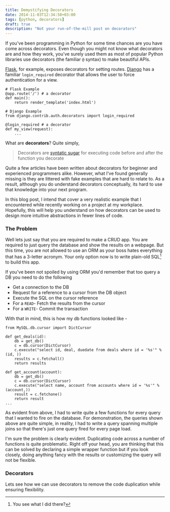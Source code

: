 ```yaml
---
title: Demystifying Decorators
date: 2014-11-03T12:34:58+03:00
tags: [python, decorators]
draft: true
description: "Not your run-of-the-mill post on decorators"
---
```


If you've been programming in Python for some time chances are you have come across decorators. Even though you might not know what decorators are and how they work, you've surely used them as most of popular Python libraries use decorators (the familiar `@` syntax) to make beautiful APIs.

[Flask](http://flask.pocoo.org/), for example, exposes decorators for setting routes. [Django](https://www.djangoproject.com/) has a familiar `login_required` decorator that allows the user to force authentication for a view.

```
# Flask Example
@app.route('/') # a decorator
def main():
    return render_template('index.html')
```

```
# Django Example
from django.contrib.auth.decorators import login_required

@login_required # a decorator
def my_view(request):
    ...
```

What are **decorators**? Quite simply, 

> Decorators are [syntatic sugar](http://en.wikipedia.org/wiki/Syntactic_sugar) for executing code before and after the function you decorate

Quite a few articles have been written about decorators for beginner and experienced programmers alike. However, what I've found generally missing is they are littered with fake examples that are hard to relate to. As a result, although you do understand decorators conceptually, its hard to use that knowledge into your next program. 

In this blog post, I intend that cover a very realistic example that I encountered while recently working on a project at my workplace. Hopefully, this will help you understand on how decorators can be used to design more intuitive abstractions in fewer lines of code.

### The Problem
Well lets just say that you are required to make a CRUD app. You are required to just query the database and show the results on a webpage. But this time, you are not allowed to use an ORM as your boss hates everything that has a 3-letter acronym. Your only option now is to write plain-old SQL[^1] to build this app.

If you've been not spoiled by using ORM you'd remember that too query a DB you need to do the following

- Get a connection to the DB
- Request for a reference to a cursor from the DB object
- Execute the SQL on the cursor reference
- For a `READ`- Fetch the results from the cursor
- For a `WRITE`- Commit the transaction

With that in mind, this is how my db functions looked like - 

```
from MySQL.db.cursor import DictCursor

def get_deals(id):
    db = get_db()
    c = db.cursor(DictCursor)
    c.execute("select id, deal, duedate from deals where id = '%s'" % (id, ))
    results = c.fetchall()
    return results

def get_account(account):
    db = get_db()
    c = db.cursor(DictCursor)
    c.execute("select name, account from accounts where id = '%s'" % (account,))
    result = c.fetchone()
    return result
...
```

As evident from above, I had to write quite a few functions for every query that I wanted to fire on the database. For demonstration, the queries shown above are quite simple, in reality, I had to write a query spanning multiple joins so that there's just one query fired for every page load.

I'm sure the problem is clearly evident. Duplicating code across a number of functions is quite problematic. Right off your head, you are thinking that this can be solved by declaring a simple wrapper function but if you look closely, doing anything fancy with the results or customizing the query will not be flexible.

### Decorators
Lets see how we can use decorators to remove the code duplication while ensuring flexibility.

[^1]: You see what I did there?

